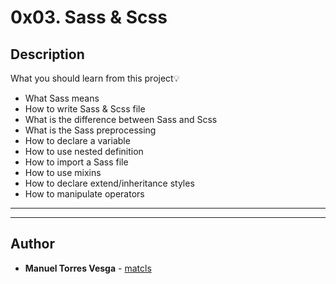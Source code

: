 # 0x03. Sass & Scss

## Description
What you should learn from this project:bulb:

* What Sass means
* How to write Sass & Scss file
* What is the difference between Sass and Scss
* What is the Sass preprocessing
* How to declare a variable
* How to use nested definition
* How to import a Sass file
* How to use mixins
* How to declare extend/inheritance styles
* How to manipulate operators

---

---

## Author
* **Manuel Torres Vesga** - [matcls](https://github.com/matcls)